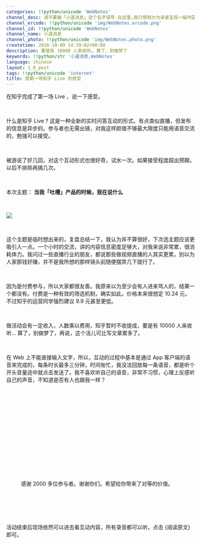 ```yaml
---
categories: !!python/unicode 'WebNotes'
channel_desc: 请不要被「小道消息」这个名字误导.在这里,我只想努力为读者呈现一幅中国互联网的清明上河图.
channel_ercode: !!python/unicode 'img/WebNotes.ercode.png'
channel_id: !!python/unicode 'WebNotes'
channel_name: 小道消息
channel_photo: !!python/unicode 'img/WebNotes.photo.png'
createtime: 2016-10-09 14:39:02+00:00
description: 要是有 10000 人来收听… 算了，别做梦了
keywords: !!python/str '小道消息,WebNotes'
language: chinese
layout: 1_0_post
tags: !!python/unicode 'internet'
title: 我第一场知乎 Live 的感受
---
```

<div class="rich_media_content" id="js_content">
<p>
         在知乎完成了第一场 Live ，说一下感受。
        </p>
<p>
<br/>
</p>
<p>
         什么是知乎 Live ? 这是一种全新的实时问答互动的形式。有点类似直播，但发布的信息是异步的。参与者也无需出镜，对我这样颜值不够最大限度只能用语音交流的，勉强可以接受。
        </p>
<p>
<br/>
</p>
<p>
         被游说了好几回，对这个互动形式也很好奇，试水一次。如果接受程度超出预期，以后不排除再搞几次。
        </p>
<p>
<br/>
</p>
<p>
         本次主题：
         <strong>
          当我「吐槽」产品的时候，我在说什么
         </strong>
</p>
<p>
<strong>
<br/>
</strong>
</p>
<p>
<strong>
<img data-ratio="0.562" data-src="" data-type="gif" data-w="500" src="{{ '/img/ow5rEn8QGlEJj5SvCk89ztticaXY364GJJmcsvUSib8rXRfuicMkKZIEf3PjKuKAYqnT5tiaIzRBYDiauyIKwicXRgQA.gif' | prepend: site.img | replace: '//','/' }}"/>
<br/>
</strong>
</p>
<p>
<br/>
</p>
<p>
         这个主题是临时想出来的，复盘总结一下，我认为并不算很好，下次选主题应该更吸引人一点。一个小时的交流，讲的内容信息密度足够大，对我来说非常累，很消耗体力。我问过一些直播行业的朋友，都说那些做视频直播的人其实更累，别以为人家那钱好赚，并不是我所想的那样镜头前随便摆弄几下就行了。
        </p>
<p>
<br/>
</p>
<p>
         因为是付费参与，所以大家都很友善。我原来以为至少会有人进来骂人的，结果一个都没有。付费是一种有效的筛选机制，确实如此。价格本来很想定 10.24 元，不过知乎的运营同学强烈建议 9.9 元甚至更低。
        </p>
<p>
<br/>
</p>
<p>
         做活动会有一定收入，人数乘以费用，知乎暂时不收提成，要是有 10000 人来收听… 算了，别做梦了，再说，这个活儿可比写文章累多了。
        </p>
<p>
<br/>
</p>
<p>
         在 Web 上不能直接输入文字，所以，互动的过程中基本是通过 App 客户端的语音来完成的，每条时长最多三分钟，时间匆忙，我没法回放每一条语音，都是听个开头音量适中就点击发送了。我不喜欢听自己的语音，非常不习惯，心理上反感听自己的声音，不知道是否有人也跟我一样？
        </p>
<p>
<br/>
</p>
<p>
<span class="vote_area">
<iframe allowfullscreen="" class="vote_iframe js_editor_vote_card" data-display-src="/cgi-bin/readtemplate?t=vote/vote-new_tmpl&amp;__biz=MjM5ODIyMTE0MA==&amp;supervoteid=476369993&amp;token=883501700&amp;lang=zh_CN" data-display-style="height: 172px;" data-src="/mp/newappmsgvote?action=show&amp;__biz=MjM5ODIyMTE0MA==&amp;supervoteid=476369993#wechat_redirect" data-supervoteid="476369993" frameborder="0" scrolling="no">
</iframe>
<span class="vote_box skin_help po_left">
</span>
<span class="vote_box skin_help po_right">
</span>
</span>
</p>
<p>
<br/>
</p>
<p>
<span style="white-space: pre-wrap;">
          感谢 2000 多位参与者。谢谢你们。希望给你带来了对等的价值。
         </span>
</p>
<p>
<span style="white-space: pre-wrap;">
<br/>
</span>
</p>
<p>
         活动结束后现场依然可以进去看互动内容，所有录音都可以听。点击 {阅读原文} 即可。
        </p>
<p>
<br/>
</p>
<p>
<br/>
</p>
</div>